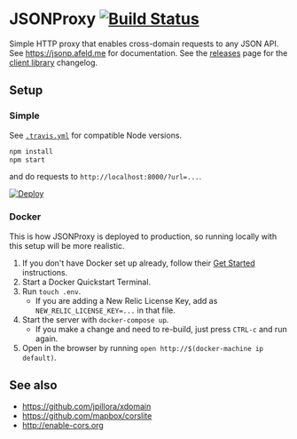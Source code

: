 # JSONProxy [![Build Status](https://travis-ci.org/afeld/jsonp.png?branch=master)](https://travis-ci.org/afeld/jsonp)

Simple HTTP proxy that enables cross-domain requests to any JSON API. See https://jsonp.afeld.me for documentation. See the [releases](https://github.com/afeld/jsonp/releases) page for the [client library](jsonp.js) changelog.

## Setup

### Simple

See [`.travis.yml`](.travis.yml) for compatible Node versions.

```bash
npm install
npm start
```

and do requests to `http://localhost:8000/?url=...`.

[![Deploy](https://www.herokucdn.com/deploy/button.svg)](https://heroku.com/deploy)

### Docker

This is how JSONProxy is deployed to production, so running locally with this setup will be more realistic.

1. If you don't have Docker set up already, follow their [Get Started](https://www.docker.com/) instructions.
1. Start a Docker Quickstart Terminal.
1. Run `touch .env`.
    * If you are adding a New Relic License Key, add as `NEW_RELIC_LICENSE_KEY=...` in that file.
1. Start the server with `docker-compose up`.
    * If you make a change and need to re-build, just press `CTRL-c` and run again.
1. Open in the browser by running `open http://$(docker-machine ip default)`.

## See also

* https://github.com/jpillora/xdomain
* https://github.com/mapbox/corslite
* http://enable-cors.org
